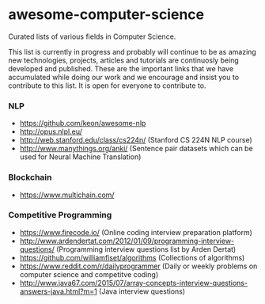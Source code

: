 # awesome-computer-science
Curated lists of various fields in Computer Science.

This list is currently in progress and probably will continue to be as amazing new technologies, projects, articles and tutorials are continuosly being developed and published. These are the important links that we have accumulated while doing our work and we encourage and insist you to contribute to this list. It is open for everyone to contribute to.



### NLP
* https://github.com/keon/awesome-nlp
* http://opus.nlpl.eu/
* http://web.stanford.edu/class/cs224n/ (Stanford CS 224N NLP course)
* http://www.manythings.org/anki/ (Sentence pair datasets which can be used for Neural Machine Translation)


### Blockchain
* https://www.multichain.com/


### Competitive Programming
* https://www.firecode.io/ (Online coding interview preparation platform)
* http://www.ardendertat.com/2012/01/09/programming-interview-questions/ (Programming interview questions list by Arden Dertat)
* https://github.com/williamfiset/algorithms (Collections of algorithms)
* https://www.reddit.com/r/dailyprogrammer (Daily or weekly problems on computer science and competitve coding)
* http://www.java67.com/2015/07/array-concepts-interview-questions-answers-java.html?m=1 (Java interview questions)